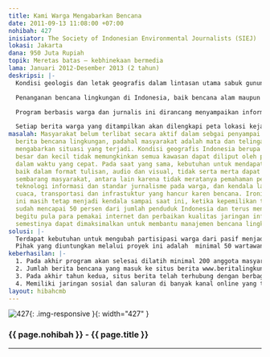 ```yaml
---
title: Kami Warga Mengabarkan Bencana
date: 2011-09-13 11:08:00 +07:00
nohibah: 427
inisiator: The Society of Indonesian Environmental Journalists (SIEJ)
lokasi: Jakarta
dana: 950 Juta Rupiah
topik: Meretas batas – kebhinekaan bermedia
lama: Januari 2012-Desember 2013 (2 tahun)
deskripsi: |-
  Kondisi geologis dan letak geografis dalam lintasan utama sabuk gunung api dunia,  menyebabkan Indonesia secara alami menjadi kawasan rawan bencana lingkungan seperti gempa bumi, tsunami, letusan gunung api,  atau dampak perubahan iklim. Kondisi ini diikuti pula oleh berbagai bencana lingkungan karena pengaruh aktivitas manusia.

  Penanganan bencana lingkungan di Indonesia, baik bencana alam maupun akibat ulah manusia, membutuhkan dukungan informasi yang cepat dan akurat.  Salah satu cara mengatasi kesenjangan informasi tersebut adalah melalui program paduan jurnalisme berbasis warga dan jurnalis profesional daerah rawan bencana.

  Program berbasis warga dan jurnalis ini dirancang menyampaikan informasi bencana lingkungan dalam rentang yang luas mulai dari deteksi dini, kondisi daerah bencana, atau kondisi dalam tahap rekonstruksi dan rehabilitasi. Informasi yang dikirimkan oleh para warga ini akan  ditampilkan di situs www.beritalingkungan.com. Selanjutnya, para jurnalis akan memperdalam dan memperkaya informasi tersebut sesuai kaidah-kaidah jurnalistik.

  Setiap berita warga yang ditampilkan akan dilengkapi peta lokasi kejadian secara detil, sehingga lokasinya dapat diketahui lebih akurat.  Situs ini akan menjadi mitra bagi situs-situs berita internet lain di berbagai daerah di Indonesia, serta dihubungkan dengan situs-situs internet milik lembaga pemerintah dan non-pemerintah yang bekerja di sektor penanganan bencana lingkungan.  Setiap hari situs akan mengirimkan newsletter berita terkini kepada para pelanggan melalui surat elektronik.
masalah: Masyarakat belum terlibat secara aktif dalam sebgai penyampai informasi dan
  berita bencana lingkungan, padahal masyarakat adalah mata dan telinga pertama untuk
  mengabarkan situasi yang terjadi. Kondisi geografis Indonesia berupa negara kepulauan
  besar dan kecil tidak memungkinkan semua kawasan dapat diliput oleh para jurnalis
  dalam waktu yang cepat. Pada saat yang sama, kebutuhan untuk mendapatkan informasi
  baik dalam format tulisan, audio dan visual, tidak serta merta dapat dipenuhi oleh
  sembarang masyarakat, antara lain karena tidak meratanya pemahaman penggunaan perangkat
  teknologi informasi dan standar jurnalisme pada warga, dan kendala lain seperti
  cuaca, transportasi dan infrastuktur yang hancur karen bencana. Ironisnya, kesulitan
  ini masih tetap menjadi kendala sampai saat ini, ketika kepemilikan telepon genggam
  sudah mencapai 50 persen dari jumlah penduduk Indonesia dan terus mengalami peningkatan,
  begitu pula para pemakai internet dan perbaikan kualitas jaringan informasi, yang
  semestinya dapat dimaksimalkan untuk membantu manajemen bencana lingkungan..
solusi: |-
  Terdapat kebutuhan untuk mengubah partisipasi warga dari pasif menjadi aktif dalam penyampaikan informasi kebencanaan, dengan mengembangkan situs berita www.beritalingkungan.com, sebagai situs berita bencana lingkungan. Anggota masyarakat di daerah-daerah yang teridentifikasi rawan bencana lingkungan, membutuhkan pelatihan pewarta warga (citizen journalist), dan akan masuk program mentoring oleh para wartawan lokal di tingkat provinsi maupun kabupaten/kota terdekat.  Para jurnalis warga dilatih dua materi pokok yaitu tentang kebencanaan lingkungan dan jurnalistik. Materi manajemen bencana akan menghasilkan peserta yang mampu mendapatkan informasi yang layak dijadikan berita dalam setiap peristiwa bencana. Materi kedua adalah jurnalistik kebencanaan, yang akan menghasilkan peserta yang trampil menyampaikan berita sesuai standar jurnalistik, dan mampu memanfaatkan teknologi informasi seperti short message service (SMS), fasilitas video phone atau rekaman suara, dalam penyampaian beritanya.  Situs ini akan dihubungkan dengan situs milik lembaga pemerintah, dan non-pemerintah, yang berkecimpung dalam penanganan bencana lingkungan. Setiap hari akan dikirimkan newsletter berita bencana kepada para mitra dan pelanggan.
  Pihak yang diuntungkan melalui proyek ini adalah  minimal 50 wartawan dari seluruh provinsi akan mendapatkan pelatihan jurnalistik bencana lingkungan dan menjadi mentor pewarta warga,  minimal 100 warga dari 10 provinsi akan mendapatkan pelatihan jurnalistik bencana lingkungan pada tahun pertama, dan dilanjutkan 100 orang dari provinsi yang lain pada tahun kedua,  warga masyarakat di daerah bencana adalah mereka yang akan mendapatkan manfaat terbesar dan lokasi mereka tersebar merata hampir di seluruh INdonesia seperti Sumatera, Jawa, Kalimantan dan lain-lain, dan  pemerintah dan lembaga yang bergiat di sektor kebencanaan, termasuk kelompok swasta dan LSM yang ingin membantu para korban bencana lingkungan.
keberhasilan: |-
  1. Pada akhir program akan selesai dilatih minimal 200 anggota masyarakat umum untuk menjadi jurnalis inti di berbagai daerah di Indonesia.
  2. Jumlah berita bencana yang masuk ke situs berita www.beritalingkungan.com minimal 3 berita per hari, atau minimal 10 berita per hari saat bencana lingkungan terjadi.
  3. Pada akhir tahun kedua, situs berita telah terhubung dengan berbagai situs kebencanaan lainnya, sebagai jaringan di seluruh provinsi di Indonesia.
  4. Memiliki jaringan sosial dan saluran di banyak kanal online yang terhubung dengan situs ini.
layout: hibahcmb
---
```


![427](/static/img/hibahcmb/427.png){: .img-responsive }{: width="427" }

### {{ page.nohibah }} - {{ page.title }}

---
